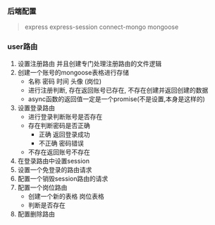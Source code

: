 ### 后端配置
> express express-session connect-mongo mongoose
### user路由
1. 设置注册路由  并且创建专门处理注册路由的文件逻辑
2. 创建一个账号的mongoose表格进行存储
    - 名称  密码  时间 头像 (岗位)
    - 进行注册判断, 存在返回账号已存在, 不存在创建并返回创建的数据
    - async函数的返回值一定是一个promise(不是设置,本身是这样的)
3. 设置登录路由
    - 进行登录判断账号是否存在
    - 存在判断密码是否正确
        - 正确 返回登录成功
        - 不正确 密码错误
    - 不存在返回账号不存在
4. 在登录路由中设置session
5. 设置一个免登录的路由请求
6. 配置一个销毁session路由的请求
7. 配置一个岗位路由
    - 创建一个新的表格  岗位表格
    - 判断是否存在
8. 配置删除路由